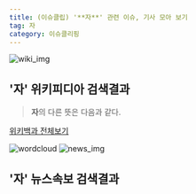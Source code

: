 ```yaml
---
title: (이슈클립) '**자**' 관련 이슈, 기사 모아 보기
tag: 자
category: 이슈클리핑
---
```

![wiki_img](https://user-images.githubusercontent.com/42597476/44503234-41136a80-a6d0-11e8-9071-6fc6418eafe4.png)
## **'**자**'** 위키피디아 검색결과
>**자**의 다른 뜻은 다음과 같다.

<a href="https://ko.wikipedia.org/wiki/자" target="_blank">위키백과 전체보기</a>

![wordcloud](https://s3.ap-northeast-2.amazonaws.com/lyrics101-wordcloud/2018-09-08-1536351017.png)
![news_img](https://user-images.githubusercontent.com/42597476/44507050-1206f400-a6e4-11e8-8d98-7ffbfebb353f.png)
## **'**자**'** 뉴스속보 검색결과

